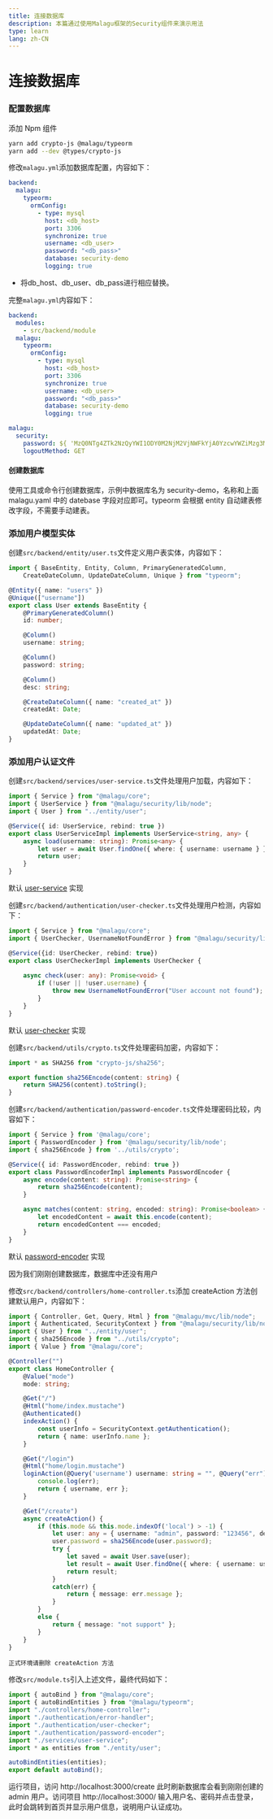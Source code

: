 ```yaml
---
title: 连接数据库
description: 本篇通过使用Malagu框架的Security组件来演示用法
type: learn
lang: zh-CN
---
```


# 连接数据库

### 配置数据库

添加 Npm 组件

```bash
yarn add crypto-js @malagu/typeorm
yarn add --dev @types/crypto-js
```

修改`malagu.yml`添加数据库配置，内容如下：

```yaml
backend: 
  malagu:
    typeorm:
      ormConfig:
        - type: mysql
          host: <db_host>
          port: 3306
          synchronize: true
          username: <db_user>
          password: "<db_pass>"
          database: security-demo
          logging: true
```

* 将db_host、db_user、db_pass进行相应替换。

完整`malagu.yml`内容如下：

```yaml
backend:
  modules:
    - src/backend/module
  malagu:
    typeorm:
      ormConfig:
        - type: mysql
          host: <db_host>
          port: 3306
          synchronize: true
          username: <db_user>
          password: "<db_pass>"
          database: security-demo
          logging: true

malagu:
  security:
    password: ${ 'MzQ0NTg4ZTk2NzQyYWI1ODY0M2NjM2VjNWFkYjA0YzcwYWZiMzg3MTJhZjY5NGYw' | onTarget('backend')}
    logoutMethod: GET
```

#### 创建数据库

使用工具或命令行创建数据库，示例中数据库名为 security-demo，名称和上面 malagu.yaml 中的 datebase 字段对应即可。typeorm 会根据 entity 自动建表修改字段，不需要手动建表。

### 添加用户模型实体

创建`src/backend/entity/user.ts`文件定义用户表实体，内容如下：

```ts
import { BaseEntity, Entity, Column, PrimaryGeneratedColumn,
    CreateDateColumn, UpdateDateColumn, Unique } from "typeorm";

@Entity({ name: "users" })
@Unique(["username"])
export class User extends BaseEntity {
    @PrimaryGeneratedColumn()
    id: number;

    @Column()
    username: string;

    @Column()
    password: string;

    @Column()
    desc: string;

    @CreateDateColumn({ name: "created_at" })
    createdAt: Date;

    @UpdateDateColumn({ name: "updated_at" })
    updatedAt: Date;
}
```

### 添加用户认证文件

创建`src/backend/services/user-service.ts`文件处理用户加载，内容如下：

```ts
import { Service } from "@malagu/core";
import { UserService } from "@malagu/security/lib/node";
import { User } from "../entity/user";

@Service({ id: UserService, rebind: true })
export class UserServiceImpl implements UserService<string, any> {
    async load(username: string): Promise<any> {
        let user = await User.findOne({ where: { username: username } });
        return user;
    }
}
```

默认 [user-service](https://github.com/cellbang/malagu/blob/main/packages/security/src/node/user/user-service.ts) 实现

创建`src/backend/authentication/user-checker.ts`文件处理用户检测，内容如下：

```ts
import { Service } from "@malagu/core";
import { UserChecker, UsernameNotFoundError } from "@malagu/security/lib/node";

@Service({id: UserChecker, rebind: true})
export class UserCheckerImpl implements UserChecker {
    
    async check(user: any): Promise<void> {
        if (!user || !user.username) {
            throw new UsernameNotFoundError("User account not found");
        }
    }
}
```

默认 [user-checker](https://github.com/cellbang/malagu/blob/main/packages/security/src/node/user/user-checker.ts) 实现

创建`src/backend/utils/crypto.ts`文件处理密码加密，内容如下：

```ts
import * as SHA256 from "crypto-js/sha256";

export function sha256Encode(content: string) {
    return SHA256(content).toString();
}
```

创建`src/backend/authentication/password-encoder.ts`文件处理密码比较，内容如下：

```ts
import { Service } from '@malagu/core';
import { PasswordEncoder } from '@malagu/security/lib/node';
import { sha256Encode } from '../utils/crypto';

@Service({ id: PasswordEncoder, rebind: true })
export class PasswordEncoderImpl implements PasswordEncoder {
    async encode(content: string): Promise<string> {
        return sha256Encode(content);
    }

    async matches(content: string, encoded: string): Promise<boolean> {
        let encodedContent = await this.encode(content);
        return encodedContent === encoded;
    }
}
```

默认 [password-encoder](https://github.com/cellbang/malagu/blob/main/packages/security/src/node/crypto/password/password-encoder.ts) 实现

因为我们刚刚创建数据库，数据库中还没有用户

修改`src/backend/controllers/home-controller.ts`添加 createAction 方法创建默认用户，内容如下：

```ts
import { Controller, Get, Query, Html } from "@malagu/mvc/lib/node";
import { Authenticated, SecurityContext } from "@malagu/security/lib/node";
import { User } from "../entity/user";
import { sha256Encode } from "../utils/crypto";
import { Value } from "@malagu/core";

@Controller("")
export class HomeController {
    @Value("mode")
    mode: string;

    @Get("/")
    @Html("home/index.mustache")
    @Authenticated()
    indexAction() {
        const userInfo = SecurityContext.getAuthentication();
        return { name: userInfo.name };
    }

    @Get("/login")
    @Html("home/login.mustache")
    loginAction(@Query('username') username: string = "", @Query("err") err: string = "") {
        console.log(err);
        return { username, err };
    }

    @Get("/create")    
    async createAction() {
        if (this.mode && this.mode.indexOf('local') > -1) {
            let user: any = { username: "admin", password: "123456", desc: "默认用户"};
            user.password = sha256Encode(user.password);
            try {
                let saved = await User.save(user);
                let result = await User.findOne({ where: { username: user.username }}) as User;
                return result;
            }
            catch(err) {
                return { message: err.message };
            }
        }
        else {
            return { message: "not support" };
        }
    }
}
```

`正式环境请删除 createAction 方法`

修改`src/module.ts`引入上述文件，最终代码如下：
```ts
import { autoBind } from "@malagu/core";
import { autoBindEntities } from "@malagu/typeorm";
import "./controllers/home-controller";
import "./authentication/error-handler";
import "./authentication/user-checker";
import "./authentication/password-encoder";
import "./services/user-service";
import * as entities from "./entity/user";

autoBindEntities(entities);
export default autoBind();
```

运行项目，访问 http://localhost:3000/create 此时刷新数据库会看到刚刚创建的 admin 用户。访问项目 http://localhost:3000/ 输入用户名、密码并点击登录，此时会跳转到首页并显示用户信息，说明用户认证成功。
